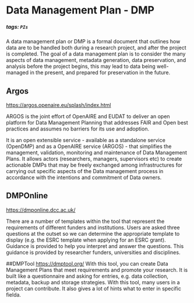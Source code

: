 # Data Management Plan - DMP
##### tags: `PIs`

A data management plan or DMP is a formal document that outlines how data are to be handled both during a research project, and after the project is completed. The goal of a data management plan is to consider the many aspects of data management, metadata generation, data preservation, and analysis before the project begins, this may lead to data being well-managed in the present, and prepared for preservation in the future.

## Argos
https://argos.openaire.eu/splash/index.html

ARGOS is the joint effort of OpenAIRE and EUDAT to deliver an open platform for Data Management Planning that addresses FAIR and Open best practices and assumes no barriers for its use and adoption.

It is an open extensible service - available as a standalone service (OpenDMP) and as a OpenAIRE service (ARGOS) - that simplifies the management, validation, monitoring and maintenance of Data Management Plans. It allows actors (researchers, managers, supervisors etc) to create actionable DMPs that may be freely exchanged among infrastructures for carrying out specific aspects of the Data management process in accordance with the intentions and commitment of Data owners. 


## DMPOnline
https://dmponline.dcc.ac.uk/

There are a number of templates within the tool that represent the requirements of different funders and institutions. Users are asked three questions at the outset so we can determine the appropriate template to display (e.g. the ESRC template when applying for an ESRC grant). Guidance is provided to help you interpret and answer the questions. This guidance is provided by researcher funders, universities and disciplines.

##DMPTool
https://dmptool.org/
With this tool, you can create Data Management Plans that meet requirements and promote your research. It is built like a questionnaire and asking for entries, e.g. data collection, metadata, backup and storage strategies. With this tool, many users in a project can contribute. It also gives a lot of hints what to enter in specific fielda.
